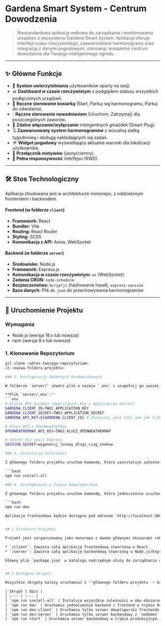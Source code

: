 # Gardena Smart System - Centrum Dowodzenia

> Niestandardowa aplikacja webowa do zarządzania i monitorowania urządzeń z ekosystemu Gardena Smart System. Aplikacja oferuje interfejs czasu rzeczywistego, zaawansowane harmonogramy oraz integrację z danymi pogodowymi, stanowiąc kompletne centrum dowodzenia dla Twojego inteligentnego ogrodu.

---
## ✨ Główne Funkcje

* 🔐 **System uwierzytelniania** użytkowników oparty na sesji.
* 📊 **Dashboard w czasie rzeczywistym** z podglądem statusu wszystkich podłączonych urządzeń.
* 🤖 **Ręczne sterowanie kosiarką** (Start, Parkuj wg harmonogramu, Parkuj do odwołania).
* 💧 **Ręczne sterowanie nawadnianiem** (Uruchom, Zatrzymaj) dla poszczególnych zaworów.
* 🔌 **Zdalne włączanie/wyłączanie** inteligentnych gniazdek (Smart Plug).
* 🗓️ **Zaawansowany system harmonogramów** z wizualną siatką tygodniową i obsługą nakładających się zadań.
* ☀️ **Widget pogodowy** wyświetlający aktualne warunki dla lokalizacji użytkownika.
* 🎨 **Przełącznik motywów** (jasny/ciemny).
* 📱 **Pełna responsywność** interfejsu (RWD).

---
## 🛠️ Stos Technologiczny

Aplikacja zbudowana jest w architekturze monorepo, z oddzielonym frontendem i backendem.

#### **Frontend (w folderze `client`)**
* **Framework:** React
* **Bundler:** Vite
* **Routing:** React Router
* **Styling:** SCSS
* **Komunikacja z API:** Axios, WebSocket

#### **Backend (w folderze `server`)**
* **Środowisko:** Node.js
* **Framework:** Express.js
* **Komunikacja w czasie rzeczywistym:** `ws` (WebSocket)
* **Zadania CRON:** `node-schedule`
* **Bezpieczeństwo:** `bcryptjs` (hashowanie haseł), `express-session`
* **Baza danych:** Plik `db.json` do przechowywania harmonogramów

---
## 🚀 Uruchomienie Projektu

### Wymagania

* Node.js (wersja 18.x lub nowsza)
* npm (wersja 9.x lub nowsza)

### 1. Klonowanie Repozytorium

```bash
git clone <adres-twojego-repozytorium>
cd <nazwa-folderu-projektu>

### 2. Konfiguracja Zmiennych Środowiskowych

W folderze `server/` utwórz plik o nazwie `.env` i uzupełnij go swoimi kluczami API.

**Plik `server/.env`:**
```env
# Klucze API Gardena (Application Key i Application Secret)
GARDENA_CLIENT_ID=TWOJ_APPLICATION_KEY
GARDENA_CLIENT_SECRET=TWOJ_APPLICATION_SECRET
GARDENA_API_KEY=${GARDENA_CLIENT_ID} # Zazwyczaj jest taki sam jak CLIENT_ID

# Klucz API z OpenWeatherMap
OPENWEATHERMAP_API_KEY=TWOJ_KLUCZ_OPENWEATHERMAP

# Sekret dla sesji Express
SESSION_SECRET=wygeneruj_losowy_dlugi_ciag_znakow

### 3. Instalacja Zależności

Z głównego folderu projektu uruchom komendę, która zainstaluje zależności dla frontendu i backendu:

```bash
npm run install-all

### 4. Uruchomienie w Trybie Deweloperskim

Z głównego folderu projektu uruchom komendę, która jednocześnie uruchomi serwer backendowy (na porcie 3001) i serwer deweloperski Vite (na porcie 3000 lub innym wolnym/wybranym przez Ciebie):

```bash
npm run dev

Aplikacja frontendowa będzie dostępna pod adresem `http://localhost:3000` (lub innym wskazanym w terminalu - do ustawienia w vite.config.js).


## 📂 Struktura Projektu

Projekt jest zorganizowany jako monorepo z dwoma głównymi obszarami roboczymi:

* `/client`: Zawiera całą aplikację frontendową stworzoną w React.
* `/server`: Zawiera całą aplikację backendową stworzoną w Node.js/Express.

Główny plik `package.json` w katalogu nadrzędnym służy do zarządzania oboma projektami.


## 📜 Dostępne Skrypty

Wszystkie skrypty należy uruchamiać z **głównego folderu projektu -> Gardena Smart System**.

| Skrypt | Opis |
| :--- | :--- |
| `npm run install-all` | Instaluje wszystkie zależności w obu obszarach (`client` i `server`). |
| `npm run dev` | Uruchamia jednocześnie backend i frontend w trybie deweloperskim. |
| `npm run dev:client` | Uruchamia tylko serwer deweloperski frontendu (Vite). |
| `npm run dev:server` | Uruchamia tylko serwer backendowy z `nodemon`. |
| `npm run start` | Uruchamia serwer backendowy w trybie produkcyjnym. |
